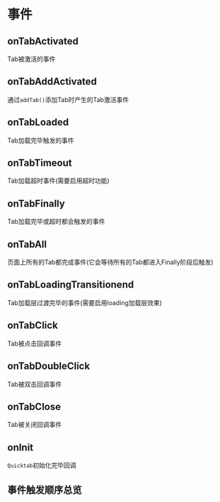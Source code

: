 # 事件

## onTabActivated

Tab被激活的事件

## onTabAddActivated

通过`addTab()`添加Tab时产生的Tab激活事件

## onTabLoaded

Tab加载完毕触发的事件

## onTabTimeout

Tab加载超时事件(需要启用超时功能)

## onTabFinally

Tab加载完毕或超时都会触发的事件

## onTabAll

页面上所有的Tab都完成事件(它会等待所有的Tab都进入Finally阶段后触发)

## onTabLoadingTransitionend

Tab加载层过渡完毕的事件(需要启用loading加载层效果)

## onTabClick

Tab被点击回调事件

## onTabDoubleClick

Tab被双击回调事件

## onTabClose

Tab被关闭回调事件

## onInit

`Quicktab`初始化完毕回调

## 事件触发顺序总览

<ShowCase text="Run"  src="demo/events.html"/>
